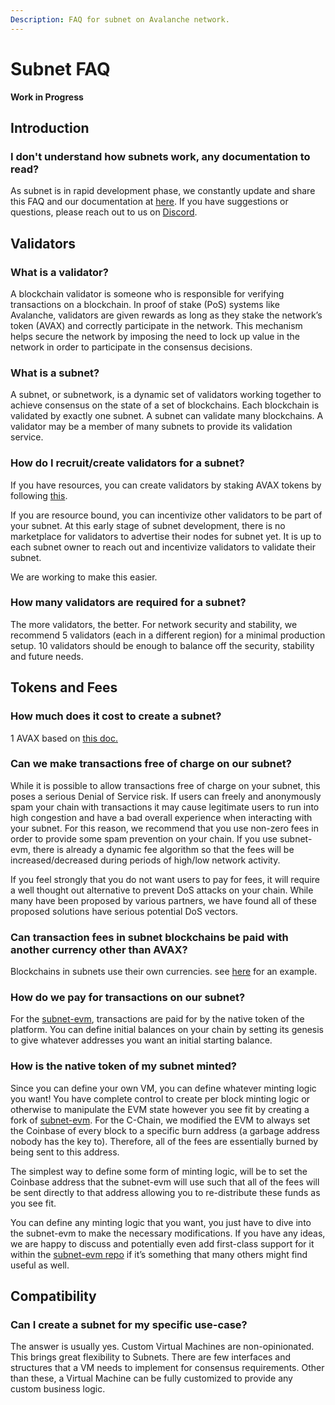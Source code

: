```yaml
---
Description: FAQ for subnet on Avalanche network.
---
```



# Subnet FAQ

**Work in Progress**

## Introduction

### I don't understand how subnets work, any documentation to read?
As subnet is in rapid development phase, we constantly update and share this FAQ and our documentation at [here](README.md). If you have suggestions or questions, please reach out to us on [Discord](http://chat.avax.network/).


## Validators

### What is a validator? 
A blockchain validator is someone who is responsible for verifying transactions on a blockchain. In proof of stake (PoS) systems like Avalanche, validators are given rewards as long as they stake the network’s token (AVAX) and correctly participate in the network. This mechanism helps secure the network by imposing the need to lock up value in the network in order to participate in the consensus decisions.


### What is a subnet?
A subnet, or subnetwork, is a dynamic set of validators working together to achieve consensus on the state of a set of blockchains. Each blockchain is validated by exactly one subnet. A subnet can validate many blockchains. A validator may be a member of many subnets to provide its validation service. 

### How do I recruit/create validators for a subnet?
If you have resources, you can create validators by staking AVAX tokens by following [this](../nodes/validate/staking.md#validators).

If you are resource bound, you can incentivize other validators to be part of your subnet. At this early stage of subnet development, there is no marketplace for validators to advertise their nodes for subnet yet. It is up to each subnet owner to reach out and incentivize validators to validate their subnet. 

We are working to make this easier.

### How many validators are required for a subnet?
The more validators, the better. For network security and stability, we recommend 5 validators (each in a different region) for a minimal production setup. 10 validators should be enough to balance off the security, stability and future needs.


## Tokens and Fees

### How much does it cost to create a subnet?

1 AVAX based on [this doc.](../quickstart/transaction-fees.md#fee-schedule)

### Can we make transactions free of charge on our subnet?

While it is possible to allow transactions free of charge on your subnet, this poses a serious Denial of Service risk. If users can freely and anonymously spam your chain with transactions it may cause legitimate users to run into high congestion and have a bad overall experience when interacting with your subnet. For this reason, we recommend that you use non-zero fees in order to provide some spam prevention on your chain. If you use subnet-evm, there is already a dynamic fee algorithm so that the fees will be increased/decreased during periods of high/low network activity.

If you feel strongly that you do not want users to pay for fees, it will require a well thought out alternative to prevent DoS attacks on your chain. While many have been proposed by various partners, we have found all of these proposed solutions have serious potential DoS vectors.


### Can transaction fees in subnet blockchains be paid with another currency other than AVAX?

Blockchains in subnets use their own currencies. see [here](create-avm-blockchain.md#create-the-genesis-data) for an example.

### How do we pay for transactions on our subnet?

For the [subnet-evm](https://github.com/ava-labs/subnet-evm), transactions are paid for by the native token of the platform. You can define initial balances on your chain by setting its genesis to give whatever addresses you want an initial starting balance.

### How is the native token of my subnet minted?

Since you can define your own VM, you can define whatever minting logic you want! You have complete control to create per block minting logic or otherwise to manipulate the EVM state however you see fit by creating a fork of [subnet-evm](https://github.com/ava-labs/subnet-evm). For the C-Chain, we modified the EVM to always set the Coinbase of every block to a specific burn address (a garbage address nobody has the key to). Therefore, all of the fees are essentially burned by being sent to this address.

The simplest way to define some form of minting logic, will be to set the Coinbase address that the subnet-evm will use such that all of the fees will be sent directly to that address allowing you to re-distribute these funds as you see fit.

You can define any minting logic that you want, you just have to dive into the subnet-evm to make the necessary modifications. If you have any ideas, we are happy to discuss and potentially even add first-class support for it within the [subnet-evm repo](https://github.com/ava-labs/subnet-evm) if it’s something that many others might find useful as well.


## Compatibility

### Can I create a subnet for my specific use-case?

The answer is usually yes. Custom Virtual Machines are non-opinionated. This brings great flexibility to Subnets. There are few interfaces and structures that a VM needs to implement for consensus requirements. Other than these, a Virtual Machine can be fully customized to provide any custom business logic.  
